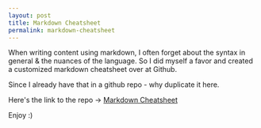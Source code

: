 ```yaml
---
layout: post
title: Markdown Cheatsheet
permalink: markdown-cheatsheet
---
```


When writing content using markdown, I often forget about the syntax in general & the nuances of the language. So I did myself a favor and created a customized markdown cheatsheet over at Github.

Since I already have that in a github repo - why duplicate it here.

Here's the link to the repo -> [Markdown Cheatsheet](https://github.com/jvikraman/markdown-cheatsheet)

Enjoy :)